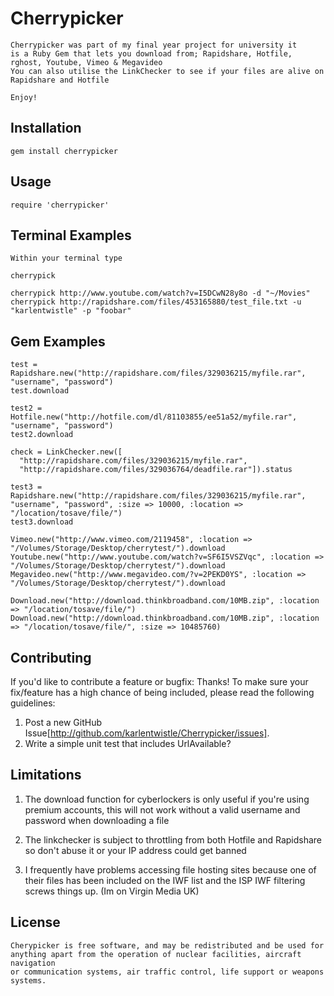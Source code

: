 Cherrypicker
=========

	Cherrypicker was part of my final year project for university it
	is a Ruby Gem that lets you download from; Rapidshare, Hotfile, rghost, Youtube, Vimeo & Megavideo
	You can also utilise the LinkChecker to see if your files are alive on Rapidshare and Hotfile
	
	Enjoy!

Installation
------------

	gem install cherrypicker

Usage
-----

	require 'cherrypicker'
	
Terminal Examples
--------
	Within your terminal type
	
	cherrypick

	cherrypick http://www.youtube.com/watch?v=I5DCwN28y8o -d "~/Movies"
	cherrypick http://rapidshare.com/files/453165880/test_file.txt -u "karlentwistle" -p "foobar"

	
Gem Examples
--------
	test = Rapidshare.new("http://rapidshare.com/files/329036215/myfile.rar", "username", "password")
	test.download
	
	test2 = Hotfile.new("http://hotfile.com/dl/81103855/ee51a52/myfile.rar", "username", "password")
	test2.download
	
	check = LinkChecker.new([
	  "http://rapidshare.com/files/329036215/myfile.rar", 
	  "http://rapidshare.com/files/329036764/deadfile.rar"]).status
	
	test3 = Rapidshare.new("http://rapidshare.com/files/329036215/myfile.rar", "username", "password", :size => 10000, :location => "/location/tosave/file/")
	test3.download	
	
	Vimeo.new("http://www.vimeo.com/2119458", :location => "/Volumes/Storage/Desktop/cherrytest/").download
	Youtube.new("http://www.youtube.com/watch?v=SF6I5VSZVqc", :location => "/Volumes/Storage/Desktop/cherrytest/").download
	Megavideo.new("http://www.megavideo.com/?v=2PEKD0YS", :location => "/Volumes/Storage/Desktop/cherrytest/").download
	
	Download.new("http://download.thinkbroadband.com/10MB.zip", :location => "/location/tosave/file/")
	Download.new("http://download.thinkbroadband.com/10MB.zip", :location => "/location/tosave/file/", :size => 10485760)
	
Contributing
------------

If you'd like to contribute a feature or bugfix: Thanks! To make sure your
fix/feature has a high chance of being included, please read the following
guidelines:

1. Post a new GitHub Issue[http://github.com/karlentwistle/Cherrypicker/issues].
2. Write a simple unit test that includes UrlAvailable?
	
Limitations
-----------

1. 	The download function for cyberlockers is only useful if you're using premium accounts, 
	this will not work without a valid username and password when downloading a file
	
2. 	The linkchecker is subject to throttling from both Hotfile and Rapidshare 
	so don't abuse it or your IP address could get banned
	
3. 	I frequently have problems accessing file hosting sites because one of their 
	files has been included on the IWF list and the ISP IWF filtering screws things up. 
	(Im on Virgin Media UK)
	
License
-------

	Cherypicker is free software, and may be redistributed and be used for 
	anything apart from the operation of nuclear facilities, aircraft navigation 
	or communication systems, air traffic control, life support or weapons systems.